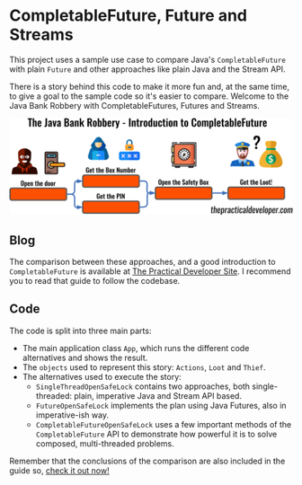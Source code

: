 # CompletableFuture, Future and Streams

This project uses a sample use case to compare Java's `CompletableFuture` with plain `Future` and other approaches like plain Java and the Stream API.

There is a story behind this code to make it more fun and, at the same time, to give a goal to the sample code so it's easier to compare. Welcome to the Java Bank Robbery with CompletableFutures, Futures and Streams.

![The Java Bank Robbery](img/guide-to-completable-future.png)

## Blog

The comparison between these approaches, and a good introduction to `CompletableFuture` is available at [The Practical Developer Site](https://thepracticaldeveloper.com/?p=1027). I recommend you to read that guide to follow the codebase.

## Code

The code is split into three main parts:

* The main application class `App`, which runs the different code alternatives and shows the result.
* The `objects` used to represent this story: `Actions`, `Loot` and `Thief`.
* The alternatives used to execute the story:
  * `SingleThreadOpenSafeLock` contains two approaches, both single-threaded: plain, imperative Java and Stream API based.
  * `FutureOpenSafeLock` implements the plan using Java Futures, also in imperative-ish way.
  * `CompletableFutureOpenSafeLock` uses a few important methods of the `CompletableFuture` API to demonstrate how powerful it is to solve composed, multi-threaded problems.

Remember that the conclusions of the comparison are also included in the guide so, [check it out now!](https://thepracticaldeveloper.com/?p=1027)

